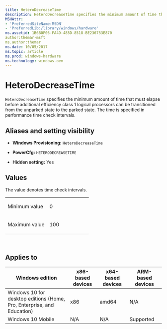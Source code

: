 ```yaml
---
title: HeteroDecreaseTime
description: HeteroDecreaseTime specifies the minimum amount of time that must elapse before additional efficiency class 1 logical processors can be transitioned from the unparked state to the parked state. The time is specified in performance time check intervals.
MSHAttr:
- 'PreferredSiteName:MSDN'
- 'PreferredLib:/library/windows/hardware'
ms.assetid: 1B6B0F05-FA4D-485D-8518-BE236753E870
author:themar-msft
ms.author:themar
ms.date: 10/05/2017
ms.topic: article
ms.prod: windows-hardware
ms.technology: windows-oem
---
```


# HeteroDecreaseTime


`HeteroDecreaseTime` specifies the minimum amount of time that must elapse before additional efficiency class 1 logical processors can be transitioned from the unparked state to the parked state. The time is specified in performance time check intervals.

## <span id="Aliases_and_setting_visibility"></span><span id="aliases_and_setting_visibility"></span><span id="ALIASES_AND_SETTING_VISIBILITY"></span>Aliases and setting visibility


-   **Windows Provisioning:** `HeteroDecreaseTime`

-   **PowerCfg:** `HETERODECREASETIME`

-   **Hidden setting:** Yes

## <span id="Values"></span><span id="values"></span><span id="VALUES"></span>Values


The value denotes time check intervals.

<table>
<colgroup>
<col width="50%" />
<col width="50%" />
</colgroup>
<tbody>
<tr class="odd">
<td><p>Minimum value</p></td>
<td><p>0</p></td>
</tr>
<tr class="even">
<td><p>Maximum value</p></td>
<td><p>100</p></td>
</tr>
</tbody>
</table>

 

## <span id="Applies_to"></span><span id="applies_to"></span><span id="APPLIES_TO"></span>Applies to


| Windows edition                                                        | x86-based devices | x64-based devices | ARM-based devices |
|------------------------------------------------------------------------|-------------------|-------------------|-------------------|
| Windows 10 for desktop editions (Home, Pro, Enterprise, and Education) | x86               | amd64             | N/A               |
| Windows 10 Mobile                                                      | N/A               | N/A               | Supported         |
